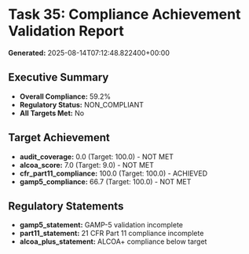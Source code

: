 # Task 35: Compliance Achievement Validation Report

**Generated:** 2025-08-14T07:12:48.822400+00:00

## Executive Summary

- **Overall Compliance:** 59.2%
- **Regulatory Status:** NON_COMPLIANT
- **All Targets Met:** No

## Target Achievement

- **audit_coverage:** 0.0 (Target: 100.0) - NOT MET
- **alcoa_score:** 7.0 (Target: 9.0) - NOT MET
- **cfr_part11_compliance:** 100.0 (Target: 100.0) - ACHIEVED
- **gamp5_compliance:** 66.7 (Target: 100.0) - NOT MET

## Regulatory Statements

- **gamp5_statement:** GAMP-5 validation incomplete
- **part11_statement:** 21 CFR Part 11 compliance incomplete
- **alcoa_plus_statement:** ALCOA+ compliance below target
